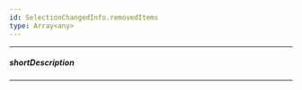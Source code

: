 ```yaml
---
id: SelectionChangedInfo.removedItems
type: Array<any>
---
```

---
##### shortDescription
<!-- Description goes here -->

---
<!-- Description goes here -->